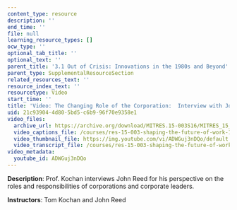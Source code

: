 ```yaml
---
content_type: resource
description: ''
end_time: ''
file: null
learning_resource_types: []
ocw_type: ''
optional_tab_title: ''
optional_text: ''
parent_title: '3.1 Out of Crisis: Innovations in the 1980s and Beyond'
parent_type: SupplementalResourceSection
related_resources_text: ''
resource_index_text: ''
resourcetype: Video
start_time: ''
title: 'Video: The Changing Role of the Corporation:  Interview with John Reed'
uid: 21c93904-4d80-5bd5-c6b9-96f70e9358e1
video_files:
  archive_url: https://archive.org/download/MITRES.15-003S16/MITRES_15_003S16_3-1-4_360p.mp4
  video_captions_file: /courses/res-15-003-shaping-the-future-of-work-15-662x-spring-2016/0e3201d1aa025e10a12567176fcd98db_ADWGuj3nDQo.vtt
  video_thumbnail_file: https://img.youtube.com/vi/ADWGuj3nDQo/default.jpg
  video_transcript_file: /courses/res-15-003-shaping-the-future-of-work-15-662x-spring-2016/fff00aa6af6301900bf291ecef6255d4_ADWGuj3nDQo.pdf
video_metadata:
  youtube_id: ADWGuj3nDQo
---
```


**Description**: Prof. Kochan interviews John Reed for his perspective on the roles and responsibilities of corporations and corporate leaders.

**Instructors**: Tom Kochan and John Reed



